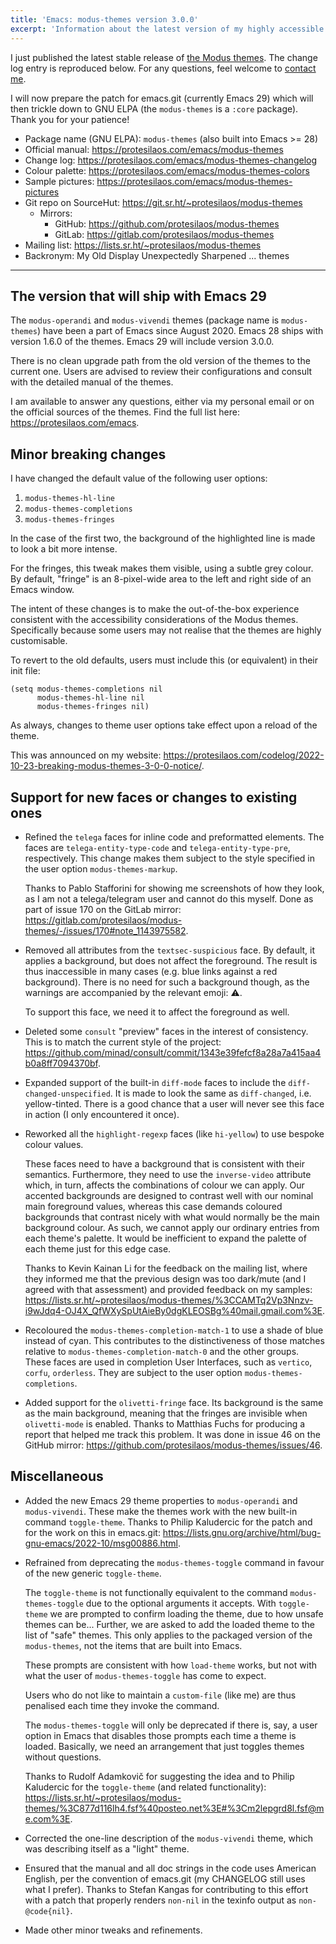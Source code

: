 ```yaml
---
title: 'Emacs: modus-themes version 3.0.0'
excerpt: 'Information about the latest version of my highly accessible themes for GNU Emacs.'
---
```


I just published the latest stable release of [the Modus
themes](https://protesilaos.com/emacs/modus-themes).  The change log
entry is reproduced below.  For any questions, feel welcome to [contact
me](https://protesilaos.com/contact/).

I will now prepare the patch for emacs.git (currently Emacs 29) which
will then trickle down to GNU ELPA (the `modus-themes` is a `:core`
package).  Thank you for your patience!

+ Package name (GNU ELPA): `modus-themes` (also built into Emacs >= 28)
+ Official manual: <https://protesilaos.com/emacs/modus-themes>
+ Change log: <https://protesilaos.com/emacs/modus-themes-changelog>
+ Colour palette: <https://protesilaos.com/emacs/modus-themes-colors>
+ Sample pictures: <https://protesilaos.com/emacs/modus-themes-pictures>
+ Git repo on SourceHut: <https://git.sr.ht/~protesilaos/modus-themes>
  - Mirrors:
    + GitHub: <https://github.com/protesilaos/modus-themes>
    + GitLab: <https://gitlab.com/protesilaos/modus-themes>
+ Mailing list: <https://lists.sr.ht/~protesilaos/modus-themes>
+ Backronym: My Old Display Unexpectedly Sharpened ... themes

* * *

## The version that will ship with Emacs 29

The `modus-operandi` and `modus-vivendi` themes (package name is
`modus-themes`) have been a part of Emacs since August 2020.  Emacs 28
ships with version 1.6.0 of the themes.  Emacs 29 will include version
3.0.0.

There is no clean upgrade path from the old version of the themes to
the current one.  Users are advised to review their configurations and
consult with the detailed manual of the themes.

I am available to answer any questions, either via my personal email
or on the official sources of the themes.  Find the full list here:
<https://protesilaos.com/emacs>.


## Minor breaking changes

I have changed the default value of the following user options:

1. `modus-themes-hl-line`
2. `modus-themes-completions`
3. `modus-themes-fringes`

In the case of the first two, the background of the highlighted line
is made to look a bit more intense.

For the fringes, this tweak makes them visible, using a subtle grey
colour.  By default, "fringe" is an 8-pixel-wide area to the left and
right side of an Emacs window.

The intent of these changes is to make the out-of-the-box experience
consistent with the accessibility considerations of the Modus themes.
Specifically because some users may not realise that the themes are
highly customisable.

To revert to the old defaults, users must include this (or equivalent)
in their init file:

```elisp
(setq modus-themes-completions nil
      modus-themes-hl-line nil
      modus-themes-fringes nil)
```

As always, changes to theme user options take effect upon a reload of
the theme.

This was announced on my website:
<https://protesilaos.com/codelog/2022-10-23-breaking-modus-themes-3-0-0-notice/>.


## Support for new faces or changes to existing ones

* Refined the `telega` faces for inline code and preformatted
  elements.  The faces are `telega-entity-type-code` and
  `telega-entity-type-pre`, respectively.  This change makes them
  subject to the style specified in the user option
  `modus-themes-markup`.

  Thanks to Pablo Stafforini for showing me screenshots of how they
  look, as I am not a telega/telegram user and cannot do this myself.
  Done as part of issue 170 on the GitLab mirror:
  <https://gitlab.com/protesilaos/modus-themes/-/issues/170#note_1143975582>.

* Removed all attributes from the `textsec-suspicious` face.  By
  default, it applies a background, but does not affect the
  foreground.  The result is thus inaccessible in many cases
  (e.g. blue links against a red background).  There is no need for
  such a background though, as the warnings are accompanied by the
  relevant emoji: ⚠️.

  To support this face, we need it to affect the foreground as well.

* Deleted some `consult` "preview" faces in the interest of
  consistency.  This is to match the current style of the project:
  <https://github.com/minad/consult/commit/1343e39fefcf8a28a7a415aa4b0a8ff7094370bf>.

* Expanded support of the built-in `diff-mode` faces to include the
  `diff-changed-unspecified`.  It is made to look the same as
  `diff-changed`, i.e. yellow-tinted.  There is a good chance that a
  user will never see this face in action (I only encountered it
  once).

* Reworked all the `highlight-regexp` faces (like `hi-yellow`) to use
  bespoke colour values.

  These faces need to have a background that is consistent with their
  semantics.  Furthermore, they need to use the `inverse-video`
  attribute which, in turn, affects the combinations of colour we can
  apply.  Our accented backgrounds are designed to contrast well with
  our nominal main foreground values, whereas this case demands
  coloured backgrounds that contrast nicely with what would normally
  be the main background colour.  As such, we cannot apply our
  ordinary entries from each theme's palette.  It would be inefficient
  to expand the palette of each theme just for this edge case.

  Thanks to Kevin Kainan Li for the feedback on the mailing list, where
  they informed me that the previous design was too dark/mute (and I
  agreed with that assessment) and provided feedback on my samples:
  <https://lists.sr.ht/~protesilaos/modus-themes/%3CCAMTq2Vp3Nnzv-i9wJdq4-OJ4X_QfWXySpUtAieBy0dgKLEOSBg%40mail.gmail.com%3E>.

* Recoloured the `modus-themes-completion-match-1` to use a shade of
  blue instead of cyan.  This contributes to the distinctiveness of
  those matches relative to `modus-themes-completion-match-0` and the
  other groups.  These faces are used in completion User Interfaces,
  such as `vertico`, `corfu`, `orderless`.  They are subject to the
  user option `modus-themes-completions`.

* Added support for the `olivetti-fringe` face.  Its background is the
  same as the main background, meaning that the fringes are invisible
  when `olivetti-mode` is enabled.  Thanks to Matthias Fuchs for
  producing a report that helped me track this problem.  It was done
  in issue 46 on the GitHub mirror:
  <https://github.com/protesilaos/modus-themes/issues/46>.


## Miscellaneous

* Added the new Emacs 29 theme properties to `modus-operandi` and
  `modus-vivendi`.  These make the themes work with the new built-in
  command `toggle-theme`.  Thanks to Philip Kaludercic for the patch
  and for the work on this in emacs.git:
  <https://lists.gnu.org/archive/html/bug-gnu-emacs/2022-10/msg00886.html>.

* Refrained from deprecating the `modus-themes-toggle` command in
  favour of the new generic `toggle-theme`.

  The `toggle-theme` is not functionally equivalent to the command
  `modus-themes-toggle` due to the optional arguments it accepts.
  With `toggle-theme` we are prompted to confirm loading the theme,
  due to how unsafe themes can be...  Further, we are asked to add the
  loaded theme to the list of "safe" themes.  This only applies to the
  packaged version of the `modus-themes`, not the items that are built
  into Emacs.

  These prompts are consistent with how `load-theme` works, but not
  with what the user of `modus-themes-toggle` has come to expect.
  
  Users who do not like to maintain a `custom-file` (like me) are thus
  penalised each time they invoke the command.

  The `modus-themes-toggle` will only be deprecated if there is, say,
  a user option in Emacs that disables those prompts each time a theme
  is loaded.  Basically, we need an arrangement that just toggles
  themes without questions.

  Thanks to Rudolf Adamkovič for suggesting the idea and to Philip
  Kaludercic for the `toggle-theme` (and related functionality):
  <https://lists.sr.ht/~protesilaos/modus-themes/%3C877d116lh4.fsf%40posteo.net%3E#%3Cm2lepgrd8l.fsf@me.com%3E>.

* Corrected the one-line description of the `modus-vivendi` theme,
  which was describing itself as a "light" theme.

* Ensured that the manual and all doc strings in the code uses
  American English, per the convention of emacs.git (my CHANGELOG
  still uses what I prefer).  Thanks to Stefan Kangas for contributing
  to this effort with a patch that properly renders `non-nil` in the
  texinfo output as `non-@code{nil}`.

* Made other minor tweaks and refinements.
